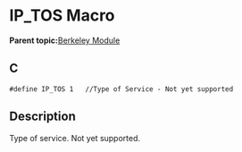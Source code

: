# IP\_TOS Macro

**Parent topic:**[Berkeley Module](GUID-5F35C98C-EC8E-40FF-9B62-3B31D508F820.md)

## C

```
#define IP_TOS 1   //Type of Service - Not yet supported
```

## Description

Type of service. Not yet supported.

